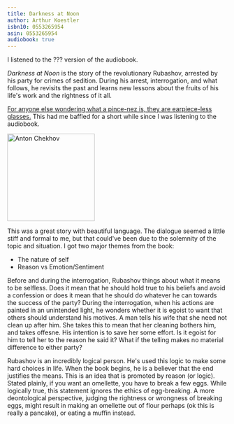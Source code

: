 ```yaml
---
title: Darkness at Noon
author: Arthur Koestler
isbn10: 0553265954
asin: 0553265954
audiobook: true
---
```


I listened to the ??? version of the audiobook.

_Darkness at Noon_ is the story of the revolutionary Rubashov, arrested by his party for crimes of sedition. 
During his arrest, interrogation, and what follows, he revisits the past and learns new lessons about the 
fruits of his life's work and the rightness of it all.

[For anyone else wondering what a pince-nez is, they are earpiece-less glasses.](http://en.wikipedia.org/wiki/Pince-nez)
This had me baffled for a short while since I was listening to the audiobook. 

<img src="http://upload.wikimedia.org/wikipedia/commons/9/95/Chekhov_1903_ArM.jpg"
  alt="Anton Chekhov" width="200">

This was a great story with beautiful language. The dialogue seemed a little stiff and formal to me, but that
could've been due to the solemnity of the topic and situation. I got two major themes from the book:

* The nature of self
* Reason vs Emotion/Sentiment

Before and during the interrogation, Rubashov things about what it means to be selfless. Does it mean that he should
hold true to his beliefs and avoid a confession or does it mean that he should do whatever he can towards the success
of the party? During the interrogation, when his actions are painted in an unintended light, he wonders whether
it is egoist to want that others should understand his motives. A man tells his wife that she need not clean up after
him. She takes this to mean that her cleaning bothers him, and takes offesne. His intention is to save her some 
effort. Is it egoist for him to tell her to the reason he said it? What if the telling makes no material difference
to either party?

Rubashov is an incredibly logical person. He's used this logic to make some hard choices in life. When the book 
begins, he is a believer that the end justifies the means. This is an idea that is promoted by reason (or logic).
Stated plainly, if you want an omellette, you have to break a few eggs. While logically true, this statement
ignores the ethics of egg-breaking. A more deontological perspective, judging the rightness or wrongness of 
breaking eggs, might result in making an omellette out of flour perhaps (ok this is really a pancake), or eating
a muffin instead.

